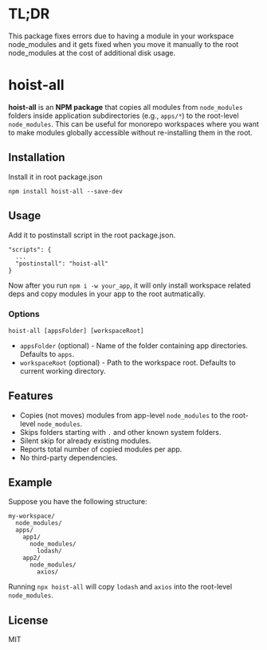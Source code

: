 TL;DR
=========

This package fixes errors due to having a module in your workspace node_modules and it gets fixed when you move it manually to the root node_modules at the cost of additional disk usage.

hoist-all
=========

**hoist-all** is an **NPM package** that copies all modules from `node_modules` folders inside application subdirectories (e.g., `apps/*`) to the root-level `node_modules`. This can be useful for monorepo workspaces where you want to make modules globally accessible without re-installing them in the root.

Installation
------------

Install it in root package.json

    npm install hoist-all --save-dev


Usage
-----

Add it to postinstall script in the root package.json.

    "scripts": {
      ...
      "postinstall": "hoist-all" 
    }

Now after you run `npm i -w your_app`, it will only install workspace related deps and copy modules in your app to the root autmatically.

### Options

    hoist-all [appsFolder] [workspaceRoot]


*   `appsFolder` (optional) - Name of the folder containing app directories. Defaults to `apps`.
*   `workspaceRoot` (optional) - Path to the workspace root. Defaults to current working directory.

Features
--------

*   Copies (not moves) modules from app-level `node_modules` to the root-level `node_modules`.
*   Skips folders starting with `.` and other known system folders.
*   Silent skip for already existing modules.
*   Reports total number of copied modules per app.
*   No third-party dependencies.

Example
-------

Suppose you have the following structure:

    my-workspace/
      node_modules/
      apps/
        app1/
          node_modules/
            lodash/
        app2/
          node_modules/
            axios/


Running `npx hoist-all` will copy `lodash` and `axios` into the root-level `node_modules`.

License
-------

MIT
